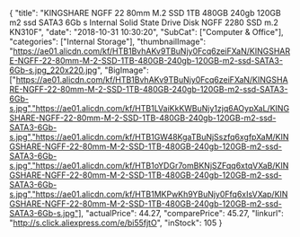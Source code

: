 {
	"title": "KINGSHARE NGFF 22 80mm M.2 SSD 1TB 480GB 240gb 120GB m2 ssd SATA3 6Gb s Internal Solid State Drive Disk NGFF 2280 SSD m.2 KN310F",
	"date": "2018-10-31 10:30:20",
	"SubCat": ["Computer & Office"],
	"categories": ["Internal Storage"],
	"thumbnailImage": "https://ae01.alicdn.com/kf/HTB1BvhAKv9TBuNjy0Fcq6zeiFXaN/KINGSHARE-NGFF-22-80mm-M-2-SSD-1TB-480GB-240gb-120GB-m2-ssd-SATA3-6Gb-s.jpg_220x220.jpg",
	"BigImage": ["https://ae01.alicdn.com/kf/HTB1BvhAKv9TBuNjy0Fcq6zeiFXaN/KINGSHARE-NGFF-22-80mm-M-2-SSD-1TB-480GB-240gb-120GB-m2-ssd-SATA3-6Gb-s.jpg","https://ae01.alicdn.com/kf/HTB1LVaiKkKWBuNjy1zjq6AOypXaL/KINGSHARE-NGFF-22-80mm-M-2-SSD-1TB-480GB-240gb-120GB-m2-ssd-SATA3-6Gb-s.jpg","https://ae01.alicdn.com/kf/HTB1GW48KgaTBuNjSszfq6xgfpXaM/KINGSHARE-NGFF-22-80mm-M-2-SSD-1TB-480GB-240gb-120GB-m2-ssd-SATA3-6Gb-s.jpg","https://ae01.alicdn.com/kf/HTB1oYDGr7omBKNjSZFqq6xtqVXaB/KINGSHARE-NGFF-22-80mm-M-2-SSD-1TB-480GB-240gb-120GB-m2-ssd-SATA3-6Gb-s.jpg","https://ae01.alicdn.com/kf/HTB1MKPwKh9YBuNjy0Ffq6xIsVXap/KINGSHARE-NGFF-22-80mm-M-2-SSD-1TB-480GB-240gb-120GB-m2-ssd-SATA3-6Gb-s.jpg"],
	"actualPrice": 44.27,
	"comparePrice": 45.27,
	"linkurl": "http://s.click.aliexpress.com/e/bi55fjtO",
	"inStock": 105
}
